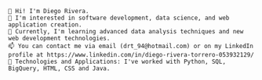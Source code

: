 
    👋 Hi! I'm Diego Rivera.
    👀 I'm interested in software development, data science, and web application creation.
    🌱 Currently, I'm learning advanced data analysis techniques and new web development technologies.
    📫 You can contact me via email (drt_94@hotmail.com) or on my LinkedIn profile at https://www.linkedin.com/in/diego-rivera-torrero-053932129/
    🚀 Technologies and Applications: I've worked with Python, SQL, BigQuery, HTML, CSS and Java.
